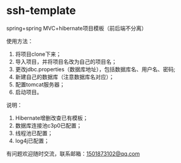 # ssh-template
spring+spring MVC+hibernate项目模板（前后端不分离）

使用方法：
1. 将项目clone下来；
2. 导入项目，并将项目名改为自己的项目名；
3. 更改jdbc.properties（数据库地址），包括数据库名、用户名、密码;
4. 新建自己的数据库（注意数据库名对应）；
5. 配置tomcat服务器；
6. 启动项目。

说明：
1. Hibernate增删改查已有模板；
2. 数据库连接池c3p0已配置；
3. 线程池已配置；
4. log4j已配置；

有问题欢迎随时交流，联系邮箱：1501873102@qq.com
